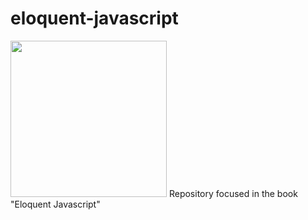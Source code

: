 # eloquent-javascript
<img src="https://images-na.ssl-images-amazon.com/images/I/91q8Jx+j6iL.jpg" width="250" />
Repository focused in the book "Eloquent Javascript"
